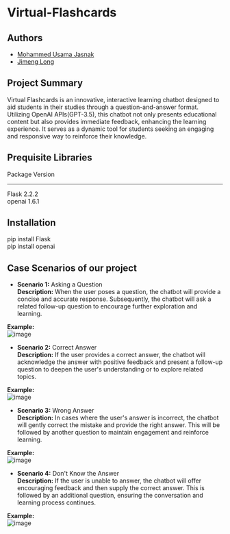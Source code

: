 # Virtual-Flashcards

## Authors
* [Mohammed Usama Jasnak](https://github.com/UsamaJasnak/) 
* [Jimeng Long](https://github.com/Jimeng-Long) 

## Project Summary
Virtual Flashcards is an innovative, interactive learning chatbot designed to aid students in their studies through a question-and-answer format. Utilizing OpenAI APIs(GPT-3.5), this chatbot not only presents educational content but also provides immediate feedback, enhancing the learning experience. It serves as a dynamic tool for students seeking an engaging and responsive way to reinforce their knowledge.

## Prequisite Libraries
Package                       Version
----------------------------- ---------------
Flask                         2.2.2 <br>
openai                        1.6.1

## Installation
pip install Flask <br>
pip install openai

## Case Scenarios of our project

* <strong>Scenario 1:</strong> Asking a Question <br>
<strong>Description:</strong> When the user poses a question, the chatbot will provide a concise and accurate response. Subsequently, the chatbot will ask a related follow-up question to encourage further exploration and learning.

<strong>Example:</strong><br>
![image](https://github.com/GenerativeAIHack/Virtual-Flashcards/assets/103351624/2e7cc01e-5262-42b4-96df-444b0762a8f6)



* <strong>Scenario 2:</strong> Correct Answer <br>
<strong>Description:</strong> If the user provides a correct answer, the chatbot will acknowledge the answer with positive feedback and present a follow-up question to deepen the user's understanding or to explore related topics.

<strong>Example:</strong><br>
![image](https://github.com/GenerativeAIHack/Virtual-Flashcards/assets/103351624/9be0ba29-c1c2-4b6f-a5f7-88b71bf07bb8)


* <strong>Scenario 3:</strong> Wrong Answer <br>
<strong>Description:</strong> In cases where the user's answer is incorrect, the chatbot will gently correct the mistake and provide the right answer. This will be followed by another question to maintain engagement and reinforce learning.

<strong>Example:</strong><br>
![image](https://github.com/GenerativeAIHack/Virtual-Flashcards/assets/103351624/6f3f345d-f4f1-42fd-916f-1006f9e0096f)


* <strong>Scenario 4:</strong> Don't Know the Answer <br>
<strong>Description:</strong> If the user is unable to answer, the chatbot will offer encouraging feedback and then supply the correct answer. This is followed by an additional question, ensuring the conversation and learning process continues.

<strong>Example:</strong><br>
![image](https://github.com/GenerativeAIHack/Virtual-Flashcards/assets/103351624/58ae63fe-2034-47d1-b9fc-5493e950d87a)
